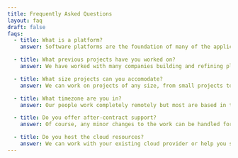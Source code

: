 ```yaml
---
title: Frequently Asked Questions
layout: faq
draft: false
faqs:
  - title: What is a platform?
    answer: Software platforms are the foundation of many of the applications we use every day. They are the building blocks that allow us to build applications that are scalable, secure and reliable.

  - title: What previous projects have you worked on?
    answer: We have worked with many companies building and refining platforms in medicine, finance and media.

  - title: What size projects can you accomodate?
    answer: We can work on projects of any size, from small projects to large enterprise projects.

  - title: What timezone are you in?
    answer: Our people work completely remotely but most are based in the UK, so we are GMT.

  - title: Do you offer after-contract support?
    answer: Of course, any minor changes to the work can be handled for free. If the work is more involved, such as the development of new features, or if you need us to maintain your platform we can do that for you under a separate maintenance contract, but if you want to do it yourself we always provide you with the tools and documentation to do so.

  - title: Do you host the cloud resources?
    answer: We can work with your existing cloud provider or help you set up with a recommended cloud provider based on your use case. We do not offer hosting services at this time, however we can help you set up your own hosting environment.
---
```

